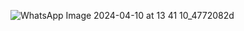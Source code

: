 
![WhatsApp Image 2024-04-10 at 13 41 10_4772082d](https://github.com/anch123al/Smart-Parking-System/assets/112564943/26791649-5fd7-4f85-a89b-5778cf6d67b1)
